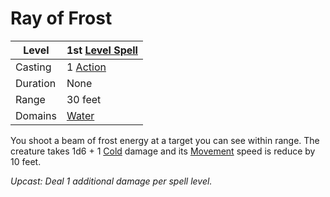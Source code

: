 # Ray of Frost

| Level    | 1st [Level Spell](../../../Spell%20Level.md)                                           |
| -------- | --------------------------------------------------- |
| Casting  | 1 [Action](../../../../Game%20Procedures/Action.md) |
| Duration | None                                                |
| Range    | 30 feet                                             |
| Domains  | [Water](../../../Spell%20Domains/Water.md)          |

You shoot a beam of frost energy at a target you can see within range. The creature takes 1d6 + 1 [Cold](../../../../Damage%20Types/Cold.md) damage and its [Movement](../../../../Game%20Procedures/Movement.md) speed is reduce by 10 feet.

*Upcast: Deal 1 additional damage per spell level.*